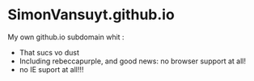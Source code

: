 # SimonVansuyt.github.io

My own github.io subdomain whit :

* That sucs vo dust
* Including rebeccapurple, and good news: no browser support at all!
* no IE suport at all!!!
